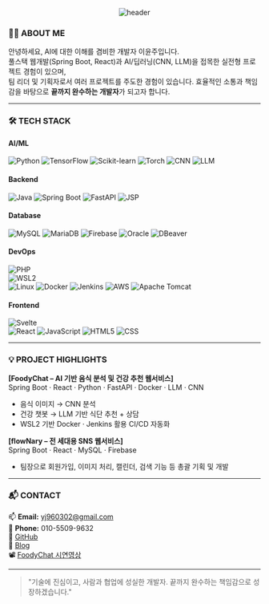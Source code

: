 <!--
**raisedeveloper/raisedeveloper** is a ✨ _special_ ✨ repository because its `README.md` (this file) appears on your GitHub profile.

Here are some ideas to get you started:

- 🔭 I’m currently working on ...
- 🌱 I’m currently learning ...
- 👯 I’m looking to collaborate on ...
- 🤔 I’m looking for help with ...
- 💬 Ask me about ...
- 📫 How to reach me: ...
- 😄 Pronouns: ...
- ⚡ Fun fact: ...
-->
<div align="center">

![header](https://capsule-render.vercel.app/api?type=waving&color=gradient&height=200&text=안녕하세요%20이윤주입니다!%20👩‍💻&fontAlign=50&fontAlignY=40)

</div>

### 🙋‍♀️ ABOUT ME

안녕하세요, AI에 대한 이해를 겸비한 개발자 이윤주입니다.  
풀스택 웹개발(Spring Boot, React)과 AI/딥러닝(CNN, LLM)을 접목한 실전형 프로젝트 경험이 있으며, <br />
팀 리더 및 기획자로서 여러 프로젝트를 주도한 경험이 있습니다. 효율적인 소통과 책임감을 바탕으로 **끝까지 완수하는 개발자**가 되고자 합니다.

---
### 🛠 TECH STACK

#### AI/ML  
![Python](https://img.shields.io/badge/Python-3776AB?style=for-the-badge&logo=python&logoColor=white)
![TensorFlow](https://img.shields.io/badge/TensorFlow-FF6F00?style=for-the-badge&logo=tensorflow&logoColor=white)
![Scikit-learn](https://img.shields.io/badge/Scikit--learn-F7931E?style=for-the-badge&logo=scikit-learn&logoColor=white)
![Torch](https://img.shields.io/badge/Torch-EE4C2C?style=for-the-badge&logo=pytorch&logoColor=white)
![CNN](https://img.shields.io/badge/CNN-008080?style=for-the-badge)
![LLM](https://img.shields.io/badge/LLM-800080?style=for-the-badge)

#### Backend  
![Java](https://img.shields.io/badge/Java-007396?style=for-the-badge&logo=openjdk&logoColor=white) 
![Spring Boot](https://img.shields.io/badge/SpringBoot-6DB33F?style=for-the-badge&logo=spring-boot&logoColor=white) 
![FastAPI](https://img.shields.io/badge/FastAPI-009688?style=for-the-badge&logo=fastapi&logoColor=white) 
![JSP](https://img.shields.io/badge/JSP-FF4500?style=for-the-badge) 

#### Database  
![MySQL](https://img.shields.io/badge/MySQL-4479A1?style=for-the-badge&logo=mysql&logoColor=white) 
![MariaDB](https://img.shields.io/badge/MariaDB-003545?style=for-the-badge&logo=mariadb&logoColor=white) 
![Firebase](https://img.shields.io/badge/Firebase-FFCA28?style=for-the-badge&logo=firebase&logoColor=black) 
![Oracle](https://img.shields.io/badge/Oracle-F80000?style=for-the-badge&logo=oracle&logoColor=white) 
![DBeaver](https://img.shields.io/badge/DBeaver-372923?style=for-the-badge)

#### DevOps    
![PHP](https://img.shields.io/badge/PHP-777BB4?style=for-the-badge&logo=php&logoColor=white)  
![WSL2](https://img.shields.io/badge/WSL2-008080?style=for-the-badge&logo=windows&logoColor=white)  
![Linux](https://img.shields.io/badge/Linux-FCC624?style=for-the-badge&logo=linux&logoColor=black) 
![Docker](https://img.shields.io/badge/Docker-2496ED?style=for-the-badge&logo=docker&logoColor=white) 
![Jenkins](https://img.shields.io/badge/Jenkins-D24939?style=for-the-badge&logo=jenkins&logoColor=white) 
![AWS](https://img.shields.io/badge/AWS-232F3E?style=for-the-badge&logo=amazonaws&logoColor=white) 
![Apache Tomcat](https://img.shields.io/badge/Tomcat-F8DC75?style=for-the-badge&logo=apachetomcat&logoColor=black)

#### Frontend  
![Svelte](https://img.shields.io/badge/Svelte-%23FF3E00.svg?style=for-the-badge&logo=svelte&logoColor=white)  
![React](https://img.shields.io/badge/React-61DAFB?style=for-the-badge&logo=react&logoColor=black) 
![JavaScript](https://img.shields.io/badge/JavaScript-F7DF1E?style=for-the-badge&logo=javascript&logoColor=black) 
![HTML5](https://img.shields.io/badge/HTML5-E34F26?style=for-the-badge&logo=html5&logoColor=white) 
![CSS](https://img.shields.io/badge/CSS-1572B6?style=for-the-badge&logo=css3&logoColor=white)

---
### 💡 PROJECT HIGHLIGHTS

**[FoodyChat – AI 기반 음식 분석 및 건강 추천 웹서비스]**  
Spring Boot · React · Python · FastAPI · Docker · LLM · CNN
- 음식 이미지 → CNN 분석
- 건강 챗봇 → LLM 기반 식단 추천 + 상담
- WSL2 기반 Docker · Jenkins 활용 CI/CD 자동화

**[flowNary – 전 세대용 SNS 웹서비스]**  
Spring Boot · React · MySQL · Firebase
- 팀장으로 회원가입, 이미지 처리, 캘린더, 검색 기능 등 총괄 기획 및 개발

---

### 📬 CONTACT

📫 **Email:** yj960302@gmail.com  
📱 **Phone:** 010-5509-9632  
🔗 [GitHub](https://github.com/raisedeveloper)  
📝 [Blog](https://raisedeveloper.tistory.com)  
📽️ [FoodyChat 시연영상](https://youtu.be/2BOHRI9mbDI?si=PEI_XN4QirzkKmWx)

---

> "기술에 진심이고, 사람과 협업에 성실한 개발자. 끝까지 완수하는 책임감으로 성장하겠습니다."

